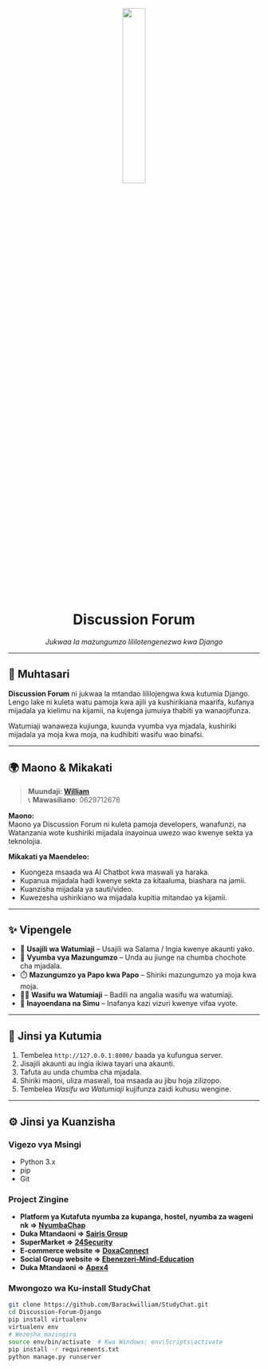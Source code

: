 



<div align="center">
  <img width="30%" src="readme/hd.png">
  
  # Discussion Forum  
  *Jukwaa la mazungumzo lililotengenezwa kwa Django*
</div>

---

## 🧠 Muhtasari

**Discussion Forum** ni jukwaa la mtandao lililojengwa kwa kutumia Django. Lengo lake ni kuleta watu pamoja kwa ajili ya kushirikiana maarifa, kufanya mijadala ya kielimu na kijamii, na kujenga jumuiya thabiti ya wanaojifunza.

Watumiaji wanaweza kujiunga, kuunda vyumba vya mjadala, kushiriki mijadala ya moja kwa moja, na kudhibiti wasifu wao binafsi.

---

## 🌍 Maono & Mikakati

> **Muundaji: [William](https://nyumbachap.com)**  
> 📞 **Mawasiliano**: 0629712678

**Maono:**  
Maono ya Discussion Forum ni kuleta pamoja developers, wanafunzi, na Watanzania wote kushiriki mijadala inayoinua uwezo wao kwenye sekta ya teknolojia.

**Mikakati ya Maendeleo:**
- Kuongeza msaada wa AI Chatbot kwa maswali ya haraka.
- Kupanua mijadala hadi kwenye sekta za kitaaluma, biashara na jamii.
- Kuanzisha mijadala ya sauti/video.
- Kuwezesha ushirikiano wa mijadala kupitia mitandao ya kijamii.

---

## ✨ Vipengele

- 🔐 **Usajili wa Watumiaji** – Usajili wa Salama / Ingia kwenye akaunti yako.
- 💬 **Vyumba vya Mazungumzo** – Unda au jiunge na chumba chochote cha mjadala.
- ⏱️ **Mazungumzo ya Papo kwa Papo** – Shiriki mazungumzo ya moja kwa moja.
- 🙋‍♂️ **Wasifu wa Watumiaji** – Badili na angalia wasifu wa watumiaji.
- 📱 **Inayoendana na Simu** – Inafanya kazi vizuri kwenye vifaa vyote.

---

## 🚀 Jinsi ya Kutumia

1. Tembelea `http://127.0.0.1:8000/` baada ya kufungua server.
2. Jisajili akaunti au ingia ikiwa tayari una akaunti.
3. Tafuta au unda chumba cha mjadala.
4. Shiriki maoni, uliza maswali, toa msaada au jibu hoja zilizopo.
5. Tembelea *Wasifu wa Watumiaji* kujifunza zaidi kuhusu wengine.

---

## ⚙️ Jinsi ya Kuanzisha

### Vigezo vya Msingi

- Python 3.x  
- pip  
- Git

### Project Zingine
- **Platform ya Kutafuta nyumba za kupanga, hostel, nyumba za wageni nk => [NyumbaChap](https://nyumbachap.com)**  
- **Duka Mtandaoni => [Sairis Group](https://sairisgroup.com)**   
- **SuperMarket => [24Security](https://app.24security.co.tz)**
- **E-commerce website => [DoxaConnect](https://doxaconnect.co.tz)**
- **Social Group website => [Ebenezeri-Mind-Education](https://ebenezerimindeducation.com)**
- **Duka Mtandaoni => [Apex4](https://apex4.site)**  


### Mwongozo wa Ku-install StudyChat

```bash
git clone https://github.com/Barackwilliam/StudyChat.git
cd Discussion-Forum-Django
pip install virtualenv
virtualenv env
# Wezesha mazingira
source env/bin/activate  # Kwa Windows: env\Scripts\activate
pip install -r requirements.txt
python manage.py runserver


